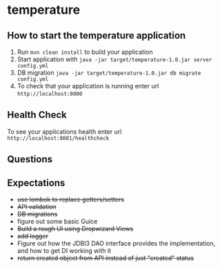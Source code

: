 # temperature

How to start the temperature application
---

1. Run `mvn clean install` to build your application
1. Start application with `java -jar target/temperature-1.0.jar server config.yml`
1. DB migration `java -jar target/temperature-1.0.jar db migrate config.yml`
1. To check that your application is running enter url `http://localhost:8080`

Health Check
---

To see your applications health enter url `http://localhost:8081/healthcheck`

## Questions


## Expectations

- ~~use lombok to replace getters/setters~~
- ~~API validation~~
- ~~DB migrations~~
- figure out some basic Guice
- ~~Build a rough UI using Dropwizard Views~~
- ~~add logger~~
- Figure out how the JDBI3 DAO interface provides the implementation, and how to get DI working with it
- ~~return created object from API instead of just "created" status~~
